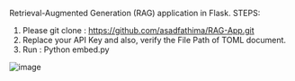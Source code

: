 Retrieval-Augmented Generation (RAG) application in Flask.
STEPS:

1. Please git clone : https://github.com/asadfathima/RAG-App.git
2. Replace your API Key and also, verify the File Path of TOML document.
3. Run : Python embed.py

![image](https://github.com/asadfathima/RAG-App/assets/26001834/0710bb7a-aeaa-4de4-bb1d-b25a07e76e33)
